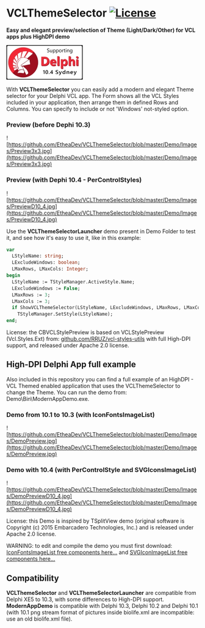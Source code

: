 # VCLThemeSelector [![License](https://img.shields.io/badge/License-Apache%202.0-yellowgreen.svg)](https://opensource.org/licenses/Apache-2.0)

**Easy and elegant preview/selection of Theme (Light/Dark/Other) for VCL apps plus HighDPI demo**

![Delphi 10.4 Sydney Support](/Demo/Images/SupportingDelphi.jpg)

With **VCLThemeSelector** you can easily add a modern and elegant Theme selector for your Delphi VCL app. The Form shows all the VCL Styles included in your application, then arrange them in defined Rows and Columns. You can specify to include or not 'Windows' not-styled option.

### Preview (before Dephi 10.3)
![https://github.com/EtheaDev/VCLThemeSelector/blob/master/Demo/Images/Preview3x3.jpg](https://github.com/EtheaDev/VCLThemeSelector/blob/master/Demo/Images/Preview3x3.jpg)

### Preview (with Dephi 10.4 - PerControlStyles)
![https://github.com/EtheaDev/VCLThemeSelector/blob/master/Demo/Images/PreviewD10_4.jpg](https://github.com/EtheaDev/VCLThemeSelector/blob/master/Demo/Images/PreviewD10_4.jpg)

Use the **VCLThemeSelectorLauncher** demo present in Demo Folder to test it, and see how it's easy to use it, like in this example:

```pascal
var
  LStyleName: string;
  LExcludeWindows: boolean;
  LMaxRows, LMaxCols: Integer;
begin  
  LStyleName := TStyleManager.ActiveStyle.Name;
  LExcludeWindows := False;
  LMaxRows := 3;
  LMaxCols := 3;
  if ShowVCLThemeSelector(LStyleName, LExcludeWindows, LMaxRows, LMaxCols) then
    TStyleManager.SetStyle(LStyleName);
end;    
```

License: the CBVCLStylePreview is based on VCLStylePreview (Vcl.Styles.Ext) from:
[github.com/RRUZ/vcl-styles-utils](https://github.com/RRUZ/vcl-styles-utils/) with full High-DPI support, and released under Apache 2.0 license.

## High-DPI Delphi App full example ##

Also included in this repository you can find a full example of an HighDPI - VCL Themed enabled application that uses the VCLThemeSelector to change the Theme. You can run the demo from: Demo\Bin\ModernAppDemo.exe.

### Demo from 10.1 to 10.3 (with IconFontsImageList)
![https://github.com/EtheaDev/VCLThemeSelector/blob/master/Demo/Images/DemoPreview.jpg](https://github.com/EtheaDev/VCLThemeSelector/blob/master/Demo/Images/DemoPreview.jpg)

### Demo with 10.4 (with PerControlStyle and SVGIconsImageList)
![https://github.com/EtheaDev/VCLThemeSelector/blob/master/Demo/Images/DemoPreviewD10_4.jpg](https://github.com/EtheaDev/VCLThemeSelector/blob/master/Demo/Images/DemoPreviewD10_4.jpg)

License: this Demo is inspired by TSplitView demo (original software is Copyright (c) 2015 Embarcadero Technologies, Inc.) and is released under Apache 2.0 license.

WARNING: to edit and compile the demo you must first download:
[IconFontsImageList free components here...](https://github.com/EtheaDev/IconFontsImageList/) and [SVGIconImageList free components here...](https://github.com/EtheaDev/SVGIconImageList/)

## Compatibility ##

**VCLThemeSelector** and **VCLThemeSelectorLauncher** are compatible from Delphi XE5 to 10.3, with some differences to High-DPI support.
**ModernAppDemo** is compatible with Delphi 10.3, Delphi 10.2 and Delphi 10.1 (with 10.1 png stream format of pictures inside biolife.xml are incompatible: use an old biolife.xml file).
